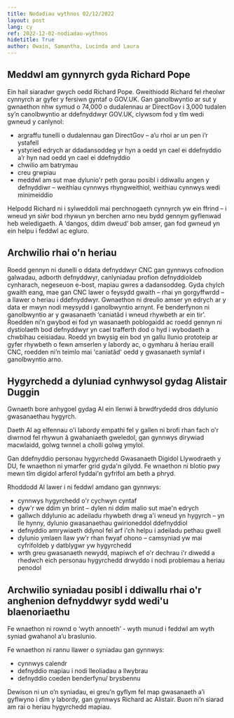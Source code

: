 ```yaml
---
title: Nodadiau wythnos 02/12/2022
layout: post
lang: cy
ref: 2022-12-02-nodiadau-wythnos
hidetitle: True
author: Owain, Samantha, Lucinda and Laura
---
```


## Meddwl am gynnyrch gyda Richard Pope

Ein hail siaradwr gwych oedd Richard Pope. Gweithiodd Richard fel rheolwr cynnyrch ar gyfer y fersiwn gyntaf o GOV.UK.
Gan ganolbwyntio ar sut y gwnaethon nhw symud o 74,000 o dudalennau ar DirectGov i 3,000 tudalen sy’n canolbwyntio ar ddefnyddwyr GOV.UK, clywsom fod y tîm wedi gwneud y canlynol:

* argraffu tunelli o dudalennau gan DirectGov – a’u rhoi ar un pen i’r ystafell
* ystyried edrych ar ddadansoddeg yr hyn a oedd yn cael ei ddefnyddio a’r hyn nad oedd yn cael ei ddefnyddio
* chwilio am batrymau
*	creu grwpiau 
*	meddwl am sut mae dylunio'r peth gorau posibl i ddiwallu angen y defnyddiwr – weithiau cynnwys rhyngweithiol, weithiau cynnwys wedi minimeiddio

Helpodd Richard ni i sylweddoli mai perchnogaeth cynnyrch yw ein ffrind – i wneud yn siŵr bod rhywun yn berchen arno neu bydd gennym gyflenwad heb weledigaeth. A ‘dangos, ddim dweud’ bob amser, gan fod gwneud yn ein helpu i feddwl ac egluro.

## Archwilio rhai o'n heriau

Roedd gennyn ni dunelli o ddata defnyddwyr CNC gan gynnwys cofnodion galwadau, adborth defnyddwyr, canlyniadau profion defnyddioldeb cynharach, negeseuon e-bost, mapiau gwres a dadansoddeg. Gyda chylch gwaith eang, mae gan CNC lawer o feysydd gwaith – rhai yn gorgyffwrdd – a llawer o heriau i ddefnyddwyr.
Gwnaethon ni dreulio amser yn edrych ar y data er mwyn nodi meysydd i ganolbwyntio arnynt. Fe benderfynon ni ganolbwyntio ar y gwasanaeth ‘caniatâd i wneud rhywbeth ar ein tir’. Roedden ni’n gwybod ei fod yn wasanaeth poblogaidd ac roedd gennyn ni dystiolaeth bod defnyddwyr yn cael trafferth dod o hyd i wybodaeth a chwblhau ceisiadau. Roedd yn bwysig ein bod yn gallu llunio prototeip ar gyfer rhywbeth o fewn amserlen y labordy ac, o gymharu â heriau eraill CNC, roedden ni’n teimlo mai 'caniatâd' oedd y gwasanaeth symlaf i ganolbwyntio arno. 

## Hygyrchedd a dyluniad cynhwysol gydag Alistair Duggin

Gwnaeth bore anhygoel gydag Al ein llenwi â brwdfrydedd dros ddylunio gwasanaethau hygyrch. 

Daeth Al ag elfennau o'i labordy empathi fel y gallen ni brofi rhan fach o'r diwrnod fel rhywun â gwahaniaeth gweledol, gan gynnwys dirywiad macwlaidd, golwg twnnel a cholli golwg ymylol.

Gan ddefnyddio personau hygyrchedd Gwasanaeth Digidol Llywodraeth y DU, fe wnaethon ni ymarfer grid gyda'n gilydd. Fe wnaethon ni blotio pwy mewn tîm digidol arferol fyddai'n gyfrifol am beth a phryd.

Rhoddodd Al lawer i ni feddwl amdano gan gynnwys:

*	cynnwys hygyrchedd o'r cychwyn cyntaf
*	dyw'r we ddim yn brint – dylen ni ddim malio sut mae'n edrych
*	gallwch ddylunio ac adeiladu rhywbeth drwg a'i wneud yn hygyrch – yn lle hynny, dylunio gwasanaethau gwirioneddol ddefnyddiol
*	defnyddio amrywiaeth ddynol fel arf i'ch helpu i adeiladu pethau gwell
*	dylunio ymlaen llaw yw'r rhan fwyaf ohono – camsyniad yw mai cyfrifoldeb y datblygwr yw hygyrchedd
*	wrth greu gwasanaeth newydd, mapiwch ef o'r dechrau i'r diwedd a rhedwch eich personau hygyrchedd drwyddo i nodi problemau a heriau penodol

## Archwilio syniadau posibl i ddiwallu rhai o'r anghenion defnyddwyr sydd wedi'u blaenoriaethu

Fe wnaethon ni rownd o ‘wyth annoeth’ - wyth munud i feddwl am wyth syniad gwahanol a’u braslunio.

Fe wnaethon ni rannu llawer o syniadau gan gynnwys:

*	cynnwys calendr 
*	defnyddio mapiau i nodi lleoliadau a llwybrau
*	defnyddio coeden benderfynu/ brysbennu 

Dewison ni un o’n syniadau, ei greu’n gyflym fel map gwasanaeth a’i gyflwyno i dîm y labordy, gan gynnwys Richard ac Alistair. Buon ni’n siarad am rai o heriau hygyrchedd mapiau.
